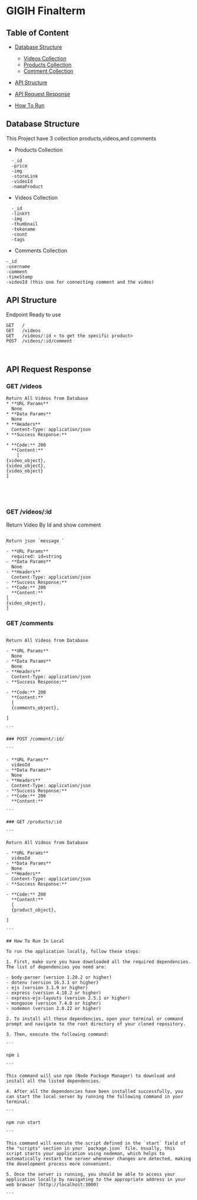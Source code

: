 # GIGIH Finalterm

## Table of Content

- [Database Structure](#database-structure)

  - [Videos Collection](#videos-collection)
  - [Products Collection](#products)
  - [Comment Collection](#comment-collection)

- [API Structure](#api-structure)
- [API Request Response](#api-request-response)
- [How To Run](#how-to-run-in-local)

## Database Structure

This Project have 3 collection products,videos,and comments

- Products Collection

```
  -_id
  -price
  -img
  -storeLink
  -videoId
  -namaProduct
```

- Videos Collection

```
  -_id
  -linkYt
  -img
  -thumbnail
  -tokoname
  -count
  -tags
```

- Comments Collection

```
-_id
-username
-comment
-timeStamp
-videoId (this one for connecting comment and the video)
```

## API Structure

Endpoint Ready to use

```
GET   /
GET   /videos
GET   /videos/:id < to get the specific product>
POST  /videos/:id/comment



```

## API Request Response

### GET /videos

````
Return All Videos from Database
* **URL Params**
  None
* **Data Params**
  None
* **Headers**
  Content-Type: application/json
* **Success Response:**

* **Code:** 200
  **Content:**
    [
{video_object},
{video_object},
{video_object}
]





````

### GET /videos/:id

Return Video By Id and show comment

````

Return json `message `

- **URL Params**
  required: id=string
- **Data Params**
  None
- **Headers**
  Content-Type: application/json
- **Success Response:**
- **Code:** 200
  **Content:**
[
{video_object},
]
````


### GET /comments

````

Return All Videos from Database

- **URL Params**
  None
- **Data Params**
  None
- **Headers**
  Content-Type: application/json
- **Success Response:**

- **Code:** 200
  **Content:**
  [
  {comments_object},

]

```

### POST /comment/:id/

```

- **URL Params**
  videoId
- **Data Params**
  None
- **Headers**
  Content-Type: application/json
- **Success Response:**
- **Code:** 200
  **Content:**

```

### GET /products/:id

```

Return All Videos from Database

- **URL Params**
  videoId
- **Data Params**
  None
- **Headers**
  Content-Type: application/json
- **Success Response:**

- **Code:** 200
  **Content:**
  [
  {product_object},

]

```

## How To Run In Local

To run the application locally, follow these steps:

1. First, make sure you have downloaded all the required dependencies. The list of dependencies you need are:

- body-parser (version 1.20.2 or higher)
- dotenv (version 16.3.1 or higher)
- ejs (version 3.1.9 or higher)
- express (version 4.18.2 or higher)
- express-ejs-layouts (version 2.5.1 or higher)
- mongoose (version 7.4.0 or higher)
- nodemon (version 2.0.22 or higher)

2. To install all these dependencies, open your terminal or command prompt and navigate to the root directory of your cloned repository.

3. Then, execute the following command:

```

npm i

```

This command will use npm (Node Package Manager) to download and install all the listed dependencies.

4. After all the dependencies have been installed successfully, you can start the local server by running the following command in your terminal:

```

npm run start

```

This command will execute the script defined in the `start` field of the "scripts" section in your `package.json` file. Usually, this script starts your application using nodemon, which helps to automatically restart the server whenever changes are detected, making the development process more convenient.

5. Once the server is running, you should be able to access your application locally by navigating to the appropriate address in your web browser (http://localhost:3000)

```
